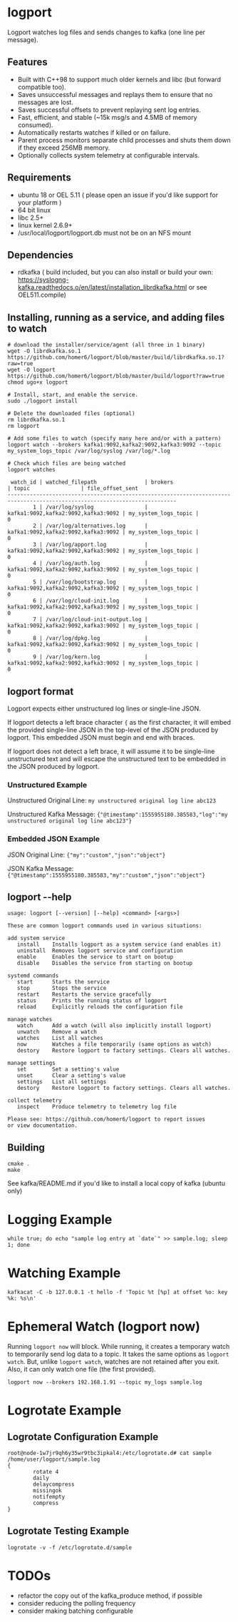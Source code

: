 # logport

Logport watches log files and sends changes to kafka (one line per message).

## Features
- Built with C++98 to support much older kernels and libc (but forward compatible too).
- Saves unsuccessful messages and replays them to ensure that no messages are lost.
- Saves successful offsets to prevent replaying sent log entries.
- Fast, efficient, and stable (~15k msg/s and 4.5MB of memory consumed).
- Automatically restarts watches if killed or on failure.
- Parent process monitors separate child processes and shuts them down if they exceed 256MB memory.
- Optionally collects system telemetry at configurable intervals.


## Requirements
- ubuntu 18 or OEL 5.11 ( please open an issue if you'd like support for your platform )
- 64 bit linux
- libc 2.5+
- linux kernel 2.6.9+
- /usr/local/logport/logport.db must not be on an NFS mount

## Dependencies
- rdkafka ( build included, but you can also install or build your own: https://syslogng-kafka.readthedocs.o/en/latest/installation_librdkafka.html or see OEL511.compile)

## Installing, running as a service, and adding files to watch
```
# download the installer/service/agent (all three in 1 binary)
wget -O librdkafka.so.1 https://github.com/homer6/logport/blob/master/build/librdkafka.so.1?raw=true
wget -O logport https://github.com/homer6/logport/blob/master/build/logport?raw=true
chmod ugo+x logport

# Install, start, and enable the service.
sudo ./logport install

# Delete the downloaded files (optional)
rm librdkafka.so.1
rm logport

# Add some files to watch (specify many here and/or with a pattern)
logport watch --brokers kafka1:9092,kafka2:9092,kafka3:9092 --topic my_system_logs_topic /var/log/syslog /var/log/*.log

# Check which files are being watched
logport watches

 watch_id | watched_filepath               | brokers                             | topic                | file_offset_sent
---------------------------------------------------------------------------------------------------------------------------
        1 | /var/log/syslog                | kafka1:9092,kafka2:9092,kafka3:9092 | my_system_logs_topic |                0
        2 | /var/log/alternatives.log      | kafka1:9092,kafka2:9092,kafka3:9092 | my_system_logs_topic |                0
        3 | /var/log/apport.log            | kafka1:9092,kafka2:9092,kafka3:9092 | my_system_logs_topic |                0
        4 | /var/log/auth.log              | kafka1:9092,kafka2:9092,kafka3:9092 | my_system_logs_topic |                0
        5 | /var/log/bootstrap.log         | kafka1:9092,kafka2:9092,kafka3:9092 | my_system_logs_topic |                0
        6 | /var/log/cloud-init.log        | kafka1:9092,kafka2:9092,kafka3:9092 | my_system_logs_topic |                0
        7 | /var/log/cloud-init-output.log | kafka1:9092,kafka2:9092,kafka3:9092 | my_system_logs_topic |                0
        8 | /var/log/dpkg.log              | kafka1:9092,kafka2:9092,kafka3:9092 | my_system_logs_topic |                0
        9 | /var/log/kern.log              | kafka1:9092,kafka2:9092,kafka3:9092 | my_system_logs_topic |                0
```


## logport format

Logport expects either unstructured log lines or single-line JSON. 

If logport detects a left brace character `{` as the first character, it will embed the provided single-line 
JSON in the top-level of the JSON produced by logport. This embedded JSON must begin and end with braces.

If logport does not detect a left brace, it will assume it to be single-line unstructured text and will 
escape the unstructured text to be embedded in the JSON produced by logport.

### Unstructured Example

Unstructured Original Line: `my unstructured original log line abc123`

Unstructured Kafka Message: `{"@timestamp":1555955180.385583,"log":"my unstructured original log line abc123"}`

### Embedded JSON Example

JSON Original Line: `{"my":"custom","json":"object"}`

JSON Kafka Message: `{"@timestamp":1555955180.385583,"my":"custom","json":"object"}`



## logport --help
```
usage: logport [--version] [--help] <command> [<args>]

These are common logport commands used in various situations:

add system service
   install    Installs logport as a system service (and enables it)
   uninstall  Removes logport service and configuration
   enable     Enables the service to start on bootup
   disable    Disables the service from starting on bootup

systemd commands
   start      Starts the service
   stop       Stops the service
   restart    Restarts the service gracefully
   status     Prints the running status of logport
   reload     Explicitly reloads the configuration file

manage watches
   watch      Add a watch (will also implicitly install logport)
   unwatch    Remove a watch
   watches    List all watches
   now        Watches a file temporarily (same options as watch)
   destory    Restore logport to factory settings. Clears all watches.

manage settings
   set        Set a setting's value
   unset      Clear a setting's value
   settings   List all settings
   destory    Restore logport to factory settings. Clears all watches.

collect telemetry
   inspect    Produce telemetry to telemetry log file

Please see: https://github.com/homer6/logport to report issues
or view documentation.
```



## Building
```
cmake .
make
```


See kafka/README.md if you'd like to install a local copy of kafka (ubuntu only)



# Logging Example
```
while true; do echo "sample log entry at `date`" >> sample.log; sleep 1; done
```


# Watching Example

```
kafkacat -C -b 127.0.0.1 -t hello -f 'Topic %t [%p] at offset %o: key %k: %s\n'
```

# Ephemeral Watch (logport now)

Running `logport now` will block. While running, it creates a temporary watch
to temporarily send log data to a topic. It takes the same options as `logport watch`.
But, unlike `logport watch`, watches are not retained after you exit. Also, it can
only watch one file (the first provided).
```
logport now --brokers 192.168.1.91 --topic my_logs sample.log
```



# Logrotate Example

## Logrotate Configuration Example

```
root@node-1w7jr9qh6y35wr9tbc3ipkal4:/etc/logrotate.d# cat sample
/home/user/logport/sample.log
{
        rotate 4
        daily
        delaycompress
        missingok
        notifempty
        compress
}

```

## Logrotate Testing Example

```
logrotate -v -f /etc/logrotate.d/sample
```


# TODOs

 - refactor the copy out of the kafka_produce method, if possible
 - consider reducing the polling frequency
 - consider making batching configurable